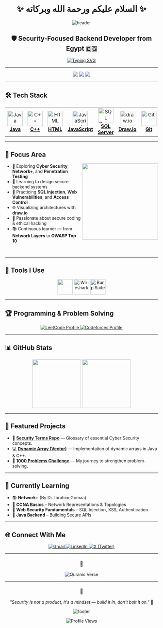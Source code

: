 <div align="center">

# ✨ السلام عليكم ورحمة الله وبركاته ✨

<img src="https://capsule-render.vercel.app/api?type=waving&color=gradient&height=160&section=header&text=Ahmed%20Elshamy&fontSize=60&fontAlignY=35&animation=twinkling&fontColor=white" alt="header"/>

</div>

<h2 align="center">🛡️ Security-Focused Backend Developer from Egypt 🇪🇬</h2>

<div align="center">

[![Typing SVG](https://readme-typing-svg.herokuapp.com?font=Fira+Code&size=18&duration=3000&pause=1000&color=36BCF7&center=true&vCenter=true&width=650&height=50&lines=🔒+Aspiring+Cyber+Security+Engineer;💻+Backend+Developer+(Java%2C+SQL%2C+HTML%2FJS);⚔️+Problem+Solver+%26+CTF+Learner;🚀+Learning+Network%2C+System+%26+Web+Security)](https://git.io/typing-svg)

</div>

---

<p align="center">
  <img src="https://img.shields.io/badge/Focus-Security%20%26%20Backend-blue?style=for-the-badge"/>
  <img src="https://img.shields.io/badge/Learning-Network%2B%20%7C%20SQL%20Injection-orange?style=for-the-badge"/>
  <img src="https://img.shields.io/badge/Tools-VS%20Code%20%7C%20Wireshark%20%7C%20Burp%20Suite-green?style=for-the-badge"/>
</p>

---

## 🛠️ Tech Stack

<div align="center">

<table>
<tr>
<td align="center" width="120">
<a href="https://www.oracle.com/java/" target="_blank">
<img src="https://skillicons.dev/icons?i=java" width="50" height="50" alt="Java"/>
<br/><strong>Java</strong>
</a>
</td>
<td align="center" width="120">
<a href="https://isocpp.org/" target="_blank">
<img src="https://skillicons.dev/icons?i=cpp" width="50" height="50" alt="C++"/>
<br/><strong>C++</strong>
</a>
</td>
<td align="center" width="120">
<a href="https://developer.mozilla.org/en-US/docs/Web/HTML" target="_blank">
<img src="https://skillicons.dev/icons?i=html" width="50" height="50" alt="HTML"/>
<br/><strong>HTML</strong>
</a>
</td>
<td align="center" width="120">
<a href="https://developer.mozilla.org/en-US/docs/Web/JavaScript" target="_blank">
<img src="https://skillicons.dev/icons?i=js" width="50" height="50" alt="JavaScript"/>
<br/><strong>JavaScript</strong>
</a>
</td>
<td align="center" width="120">
<a href="https://learn.microsoft.com/en-us/sql/sql-server/" target="_blank">
<img src="https://img.icons8.com/ios-filled/100/4479A1/sql.png" width="50" height="50" alt="SQL Server"/>
<br/><strong>SQL Server</strong>
</a>
</td>
<td align="center" width="120">
<a href="https://draw.io/" target="_blank">
<img src="https://img.icons8.com/color/96/000000/diagram.png" width="50" height="50" alt="draw.io"/>
<br/><strong>Draw.io</strong>
</a>
</td>
<td align="center" width="120">
<a href="https://git-scm.com/" target="_blank">
<img src="https://skillicons.dev/icons?i=git" width="50" height="50" alt="Git"/>
<br/><strong>Git</strong>
</a>
</td>
<td align="center" width="120">
<a href="https://github.com/" target="_blank">
<img src="https://skillicons.dev/icons?i=github" width="50" height="50" alt="GitHub"/>
<br/><strong>GitHub</strong>
</a>
</td>
</tr>
</table>

</div>

---

## 🔐 Focus Area

<img align="right" src="https://media.giphy.com/media/h408T6Y5GfmXBKW62l/giphy.gif" width="250"/>

- 🧠 Exploring **Cyber Security**, **Network+**, and **Penetration Testing**
- 🧩 Learning to design secure backend systems
- 🧱 Practicing **SQL Injection**, **Web Vulnerabilities**, and **Access Control**
- 🌐 Visualizing architectures with **draw.io**
- 💬 Passionate about secure coding & ethical hacking
- 📚 Continuous learner — from **Network Layers** to **OWASP Top 10**

<br clear="right"/>

---

## 🧰 Tools I Use

<p align="center">
  <img src="https://skillicons.dev/icons?i=vscode,postman,docker,windows,linux" height="50"/>
  <img src="https://img.icons8.com/color/96/wireshark.png" height="50" alt="Wireshark"/>
  <img src="https://img.icons8.com/color/96/burp-suite.png" height="50" alt="Burp Suite"/>
</p>

---

## 🏆 Programming & Problem Solving

<div align="center">

<a href="https://leetcode.com/El_shamy/" target="_blank">
<img src="https://img.shields.io/badge/LeetCode-000000?style=for-the-badge&logo=LeetCode&logoColor=%23d16c06" alt="LeetCode Profile"/>
</a>
<a href="https://codeforces.com/profile/El-Shamy" target="_blank">
<img src="https://img.shields.io/badge/Codeforces-445f9d?style=for-the-badge&logo=Codeforces&logoColor=white" alt="Codeforces Profile"/>
</a>

</div>

---

## 📊 GitHub Stats

<p align="center">
  <img src="https://github-readme-stats.vercel.app/api?username=Ahmed-Elshamy&show_icons=true&theme=tokyonight" height="160"/>
  <img src="https://github-readme-stats.vercel.app/api/top-langs/?username=Ahmed-Elshamy&layout=compact&theme=tokyonight" height="160"/>
</p>

---

## 🚧 Featured Projects

- 🔐 [**Security Terms Repo**](https://github.com/AK-Elshamy/SecurityTerms) — Glossary of essential Cyber Security concepts.
- 💻 [**Dynamic Array (Vector)**](https://github.com/AK-Elshamy/Dynamic-Array) — Implementation of dynamic arrays in Java & C++.
- 🧮 [**1000 Problems Challenge**](https://github.com/AK-Elshamy/1000-Problems-Daily-Challenge) — My journey to strengthen problem-solving.

---

## 📘 Currently Learning

- 📚 **Network+** (By Dr. Ibrahim Gomaa)
- 🧩 **CCNA Basics** – Network Representations & Topologies
- 🔐 **Web Security Fundamentals** – SQL Injection, XSS, Authentication
- 🧠 **Java Backend** – Building Secure APIs

---

## 🌐 Connect With Me

<div align="center">

<a href="mailto:ahmed.khalid.elshamy37@gmail.com">
<img src="https://img.shields.io/badge/Gmail-D14836?style=for-the-badge&logo=gmail&logoColor=white" alt="Gmail"/>
</a>
<a href="https://www.linkedin.com/in/a-elshamy">
<img src="https://img.shields.io/badge/LinkedIn-0077B5?style=for-the-badge&logo=linkedin&logoColor=white" alt="LinkedIn"/>
</a>
<a href="https://x.com/El_shamy_">
<img src="https://img.shields.io/badge/X-000000?style=for-the-badge&logo=x&logoColor=white" alt="X (Twitter)"/>
</a>

</div>

---

<div align="center">

### 🕌 
<img src="https://readme-typing-svg.herokuapp.com?font=Amiri&size=16&duration=4000&pause=2000&color=36BCF7&center=true&vCenter=true&width=700&height=50&lines=وَقُل+رَّبِّ+أَدْخِلْنِي+مُدْخَلَ+صِدْقٍ+وَأَخْرِجْنِي+مُخْرَجَ+صِدْقٍ;وَاجْعَل+لِّي+مِن+لَّدُنكَ+سُلْطَانًا+نَّصِيرًا" alt="Quranic Verse"/>

---

### 💭 
*"Security is not a product, it's a mindset — build it in, don’t bolt it on."* 🔐

<img src="https://capsule-render.vercel.app/api?type=waving&color=gradient&height=80&section=footer" alt="footer"/>

![Profile Views](https://komarev.com/ghpvc/?username=Ahmed-Elshamy&color=blue&style=flat)

</div>
